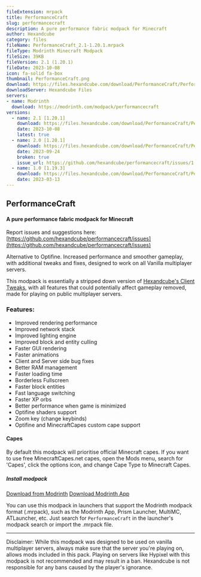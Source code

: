 ```yaml
---
fileExtension: mrpack
title: PerformanceCraft
slug: performancecraft
description: A pure performance fabric modpack for Minecraft
author: Hexandcube
category: files
fileName: PerformanceCraft_2.1-1.20.1.mrpack
fileType: Modrinth Minecraft Modpack 
fileSize: 39KB
fileVersion: 2.1 (1.20.1)
fileDate: 2023-10-08
icon: fa-solid fa-box
thumbnail: PerformanceCraft.png
download: https://files.hexandcube.com/download/PerformanceCraft/PerformanceCraft_2.1-1.20.1.mrpack
downloadServer: Hexandcube Files
servers:
- name: Modrinth
  download: https://modrinth.com/modpack/performancecraft
versions:
  - name: 2.1 [1.20.1]
    download: https://files.hexandcube.com/download/PerformanceCraft/PerformanceCraft_2.1-1.20.1.mrpack
    date: 2023-10-08
    latest: true
  - name: 2.0 [1.20.1]
    download: https://files.hexandcube.com/download/PerformanceCraft/PerformanceCraft_2.0-1.20.1.mrpack
    date: 2023-09-24
    broken: true
    issue_url: https://github.com/hexandcube/performancecraft/issues/1
  - name: 1.0 [1.19.3]
    download: https://files.hexandcube.com/download/PerformanceCraft/PerformanceCraft_1.0-1.19.3.mrpack
    date: 2023-03-13
---
```


## PerformanceCraft
#### A pure performance fabric modpack for Minecraft

Report issues and suggestions here:
[https://github.com/hexandcube/performancecraft/issues](https://github.com/hexandcube/performancecraft/issues)

Alternative to Optifine. Increased performance and smoother gameplay, with additional tweaks and fixes, designed to work
on all Vanilla multiplayer servers.

This modpack is essentially a stripped down version of [Hexandcube's Client Tweaks](/files/hexandcubes-client-tweaks), with all features that could
potentially affect gameplay removed, made for playing on public multiplayer servers.

### Features:

- Improved rendering performance
- Improved network stack
- Improved lighting engine
- Improved block and entity culling
- Faster GUI rendering
- Faster animations
- Client and Server side bug fixes
- Better RAM management
- Faster loading time
- Borderless Fullscreen
- Faster block entities
- Fast language switching
- Faster XP orbs
- Better performance when game is minimized
- Optifine shaders support
- Zoom key (change keybinds)
- Optifine and MinecraftCapes custom cape support

#### Capes
By default this modpack will prioritise official Minecraft capes. If you want to use free MinecraftCapes.net capes, open the Mods menu, search for 'Capes', click the options icon, and change Cape Type to Minecraft Capes. 

##### Install modpack

<a class="btn btn-inverted" href="https://modrinth.com/modpack/performancecraft" target="_blank"><i class="fas fa-wrench"></i> Download from Modrinth</a>
<a class="btn" href="https://modrinth.com/app" target="_blank"><i class="fas fa-download"></i> Download Modrinth App</a>

You can use this modpack in launchers that support the Modrinth modpack format (.mrpack), such as the Modrinth App, Prism Launcher, MultiMC, ATLauncher, etc. 
Just search for `PerformanceCraft` in the launcher's modpack search or import the .mrpack file.

---

Disclaimer: While this modpack was designed to be used on vanilla multiplayer servers, always make sure that the server you're
playing on, allows mods included in this pack. Playing on servers like Hypixel with this modpack is not recommended and
may result in a ban. Hexandcube is not responsible for any bans caused by the player's ignorance.